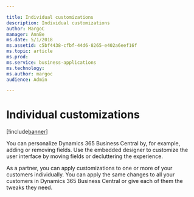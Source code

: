 ```yaml
---

title: Individual customizations
description: Individual customizations
author: MargoC
manager: AnnBe
ms.date: 5/1/2018
ms.assetid: c5bf4438-cfbf-44d6-8265-e402a6eef16f
ms.topic: article
ms.prod: 
ms.service: business-applications
ms.technology: 
ms.author: margoc
audience: Admin

---
```

#  Individual customizations




[!include[banner](../../../../includes/banner.md)]

You can personalize Dynamics 365 Business Central by, for example, adding or
removing fields. Use the embedded designer to customize the user interface by
moving fields or decluttering the experience.

As a partner, you can apply customizations to one or more of your customers
individually. You can apply the same changes to all your customers in
Dynamics 365 Business Central or give each of them the tweaks they need.
